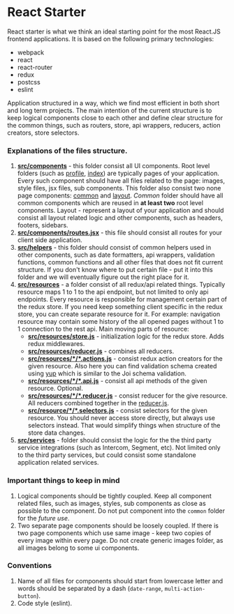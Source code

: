 # React Starter

React starter is what we think an ideal starting point for the most React.JS frontend applications. It is based on the following primary technologies:

- webpack
- react
- react-router
- redux
- postcss
- eslint

Application structured in a way, which we find most efficient in both short and long term projects. The main intention of the current structure is to keep logical components close to each other and define clear structure for the common things, such as routers, store, api wrappers, reducers, action creators, store selectors.

### Explanations of the files structure.

1. **[src/components](./src/components)** - this folder consist all UI components. Root level folders (such as [profile](./src/components/profile), [index](./src/components/index)) are typically pages of your application. Every such component should have all files related to the page: images, style files, jsx files, sub components. This folder also consist two none page components: [common](./src/components/common) and [layout](./src/components/common). *Common* folder should have all common components which are reused in **at least two** root level components. Layout - represent a layout of your application and should consist all layout related logic and other components, such as headers, footers, sidebars.
2. **[src/components/routes.jsx](./src/components/routes.jsx)** - this file should consist all routes for your client side application.
3. **[src/helpers](./src/helpers)** - this folder should consist of common helpers used in other components, such as date formatters, api wrappers, validation functions, common functions and all other files that does not fit current structure. If you don't know where to put certain file - put it into this folder and we will eventually figure out the right place for it.
4. **[src/resources](./src/resources/user)** - a folder consist of all redux/api related things. Typically resource maps 1 to 1 to the api endpoint, but not limited to only api endpoints. Every resource is responsible for management certain part of the redux store. If you need keep something client specific in the redux store, you can create separate resource for it. For example: navigation resource may contain some history of the all opened pages without 1 to 1 connection to the rest api. Main moving parts of resource:
    - **[src/resources/store.js](./src/resources/store.js)** - initialization logic for the redux store. Adds redux middlewares.
    - **[src/resources/reducer.js](./src/resources/reducer.js)** - combines all reducers.
    - **[src/resources/\*/\*.actions.js](./src/resources/user/user.actions.js)** - consist redux action creators for the given resource. Also here you can find validation schema created using [yup](https://github.com/jquense/yup) which is similar to the Joi schema validation.
    - **[src/resources/\*/\*.api.js](./src/resources/user/user.api.js)** - consist all api methods of the given resource. Optional.
    - **[src/resources/\*/\*.reducer.js](./src/user/user.reducer.js)** - consist reducer for the give resource. All reducers combined together in the [reducer.js](./src/resources/reducer.js).
    - **[src/resource/\*/\*.selectors.js](./src/resources/user/user.selectors.js)** - consist selectors for the given resource. You should never access store directly, but always use selectors instead. That would simplify things when structure of the store data changes.
5. **[src/services](./src/services)** - folder should consist the logic for the the third party service integrations (such as Intercom, Segment, etc). Not limited only to the third party services, but could consist some standalone application related services.

### Important things to keep in mind

1. Logical components should be tightly coupled. Keep all component related files, such as images, styles, sub components as close as possible to the component. Do not put component into the `common` folder for the *future use*.
2. Two separate page components should be loosely coupled. If there is two page components which use same image - keep two copies of every image within every page. Do not create generic images folder, as all images belong to some ui components.

### Conventions

1. Name of all files for components should start from lowercase letter and words should be separated by a dash (`date-range`, `multi-action-button`).
2. Code style (eslint).

